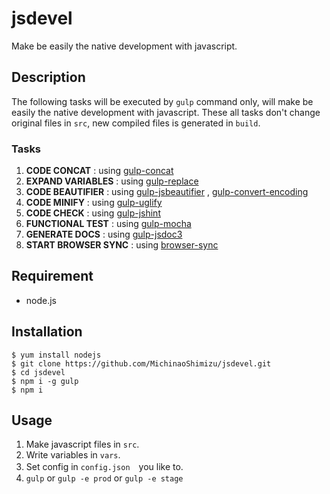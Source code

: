 jsdevel
====

Make be easily the native development with javascript.

## Description
The following tasks will be executed by `gulp` command only, will make be easily the native development with javascript.
These all tasks don't change original files in `src`, new compiled files is generated in `build`. 

### Tasks
1. __CODE CONCAT__ : using [gulp-concat](https://www.npmjs.com/package/gulp-concat)
2. __EXPAND VARIABLES__ : using [gulp-replace](https://www.npmjs.com/package/gulp-replace)
3. __CODE BEAUTIFIER__ : using [gulp-jsbeautifier](https://www.npmjs.com/package/gulp-jsbeautify) , [gulp-convert-encoding](https://www.npmjs.com/package/gulp-convert-encoding)
4. __CODE MINIFY__ : using [gulp-uglify](https://www.npmjs.com/package/gulp-uglify)
5. __CODE CHECK__ : using [gulp-jshint](https://www.npmjs.com/package/gulp-jshint)
6. __FUNCTIONAL TEST__ : using [gulp-mocha](https://www.npmjs.com/package/gulp-mocha)
7. __GENERATE DOCS__ : using [gulp-jsdoc3](https://www.npmjs.com/package/gulp-jsdoc3)
8. __START BROWSER SYNC__ : using [browser-sync](https://www.npmjs.com/package/browser-sync)

## Requirement
* node.js

## Installation
```
$ yum install nodejs
$ git clone https://github.com/MichinaoShimizu/jsdevel.git
$ cd jsdevel
$ npm i -g gulp
$ npm i
```

## Usage
1. Make javascript files in `src`.
2. Write variables in `vars`.
3. Set config in `config.json`　you like to.
4. `gulp` or `gulp -e prod` or `gulp -e stage`
